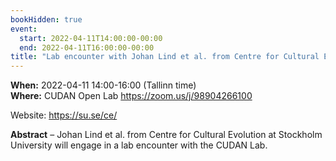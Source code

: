 ```yaml
---
bookHidden: true
event:
  start: 2022-04-11T14:00:00-00:00
  end: 2022-04-11T16:00:00-00:00
title: "Lab encounter with Johan Lind et al. from Centre for Cultural Evolution at Stockholm University, Sweden "
---
```


**When:** 2022-04-11 14:00-16:00 (Tallinn time)  
**Where:** CUDAN Open Lab https://zoom.us/j/98904266100   
 
Website: https://su.se/ce/  

<!--more-->
**Abstract** – Johan Lind et al. from Centre for Cultural Evolution at Stockholm University will engage in a lab encounter with the CUDAN Lab. 
